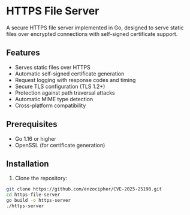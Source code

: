 # HTTPS File Server

A secure HTTPS file server implemented in Go, designed to serve static files over encrypted connections with self-signed certificate support.

## Features

- Serves static files over HTTPS
- Automatic self-signed certificate generation
- Request logging with response codes and timing
- Secure TLS configuration (TLS 1.2+)
- Protection against path traversal attacks
- Automatic MIME type detection
- Cross-platform compatibility

## Prerequisites

- Go 1.16 or higher
- OpenSSL (for certificate generation)

## Installation

1. Clone the repository:
```bash
git clone https://github.com/enzocipher/CVE-2025-25198.git
cd https-file-server
go build -o https-server
./https-server
```
